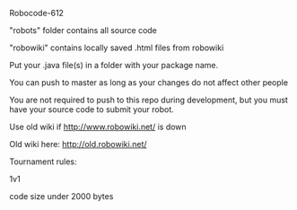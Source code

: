 Robocode-612

"robots" folder contains all source code

"robowiki" contains locally saved .html files from robowiki

Put your .java file(s) in a folder with your package name.

You can push to master as long as your changes do not affect other people

You are not required to push to this repo during development, but you must have your source code to submit your robot.

Use old wiki if http://www.robowiki.net/ is down

Old wiki here: http://old.robowiki.net/

Tournament rules:

1v1

code size under 2000 bytes
